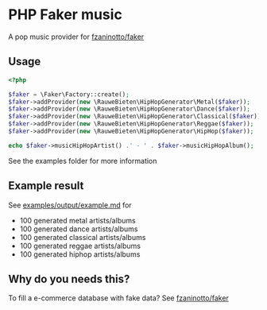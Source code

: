 # PHP Faker music

A pop music provider for 
[fzaninotto/faker](https://github.com/fzaninotto/Faker)

## Usage

```php
<?php

$faker = \Faker\Factory::create();
$faker->addProvider(new \RauweBieten\HipHopGenerator\Metal($faker));
$faker->addProvider(new \RauweBieten\HipHopGenerator\Dance($faker));
$faker->addProvider(new \RauweBieten\HipHopGenerator\Classical($faker));
$faker->addProvider(new \RauweBieten\HipHopGenerator\Reggae($faker));
$faker->addProvider(new \RauweBieten\HipHopGenerator\HipHop($faker));

echo $faker->musicHipHopArtist() .' - ' . $faker->musicHipHopAlbum();
```

See the examples folder for more information

## Example result

See [examples/output/example.md](examples/output/example.md) for
- 100 generated metal artists/albums
- 100 generated dance artists/albums
- 100 generated classical artists/albums
- 100 generated reggae artists/albums
- 100 generated hiphop artists/albums

## Why do you needs this?

To fill a e-commerce database with fake data?
See 
[fzaninotto/faker](https://github.com/fzaninotto/Faker)
